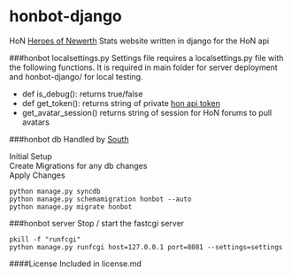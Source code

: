 honbot-django
=============
HoN [Heroes of Newerth](http://www.heroesofnewerth.com/) Stats website written in django for the HoN api

###honbot localsettings.py
Settings file requires a localsettings.py file with the following functions. It is required in main folder for server deployment and honbot-django/ for local testing.

* def is_debug(): returns true/false
* def get_token(): returns string of private [hon api token](http://api.heroesofnewerth.com/)
* get_avatar_session() returns string of session for HoN forums to pull avatars 

###honbot db
Handled by [South](http://south.aeracode.org/)  

Initial Setup  
Create Migrations for any db changes  
Apply Changes  

    python manage.py syncdb  
    python manage.py schemamigration honbot --auto  
    python manage.py migrate honbot   

###honbot server
Stop / start the fastcgi server

    pkill -f "runfcgi"
    python manage.py runfcgi host=127.0.0.1 port=8081 --settings=settings

####License
Included in license.md